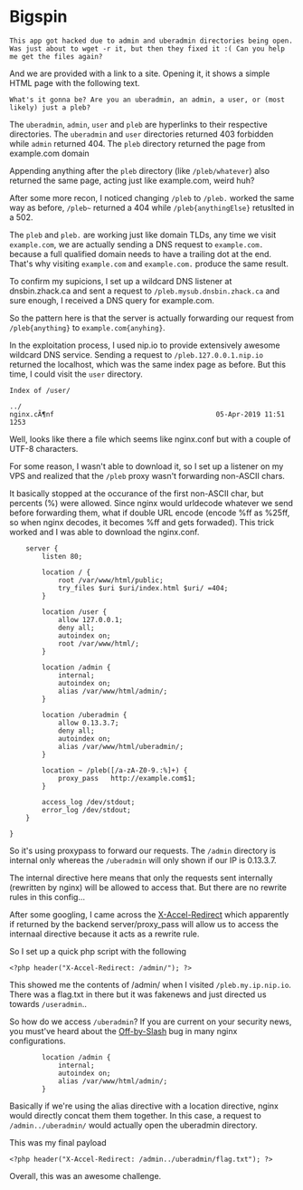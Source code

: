 # Bigspin

```
This app got hacked due to admin and uberadmin directories being open. Was just about to wget -r it, but then they fixed it :( Can you help me get the files again? 
```

And we are provided with a link to a site. Opening it, it shows a simple HTML page with the following text.

```
What's it gonna be? Are you an uberadmin, an admin, a user, or (most likely) just a pleb? 
```

The `uberadmin`, `admin`, `user` and `pleb` are hyperlinks to their respective directories. The `uberadmin` and `user` directories returned 403 forbidden while `admin` returned 404. The `pleb` directory returned the page from example.com domain

Appending anything after the `pleb` directory (like `/pleb/whatever`) also returned the same page, acting just like example.com, weird huh?

After some more recon, I noticed changing `/pleb` to `/pleb.` worked the same way as before, `/pleb~` returned a 404 while `/pleb{anythingElse}` retuslted in a 502.

The `pleb` and `pleb.` are working just like domain TLDs, any time we visit `example.com`, we are actually sending a DNS request to `example.com.` because a full qualified domain needs to have a trailing dot at the end. That's why visiting `example.com` and `example.com.` produce the same result.

To confirm my supicions, I set up a wildcard DNS listener at dnsbin.zhack.ca and sent a request to `/pleb.mysub.dnsbin.zhack.ca` and sure enough, I received a DNS query for example.com. 

So the pattern here is that the server is actually forwarding our request from `/pleb{anything}` to `example.com{anyhing}`.

In the exploitation process, I used nip.io to provide extensively awesome wildcard DNS service. Sending a request to `/pleb.127.0.0.1.nip.io` returned the localhost, which was the same index page as before. But this time, I could visit the `user` directory.

```
Index of /user/

../
nginx.cÃ¶nf                                        05-Apr-2019 11:51                1253
```
Well, looks like there a file which seems like nginx.conf but with a couple of UTF-8 characters.

For some reason, I wasn't able to download it, so I set up a listener on my VPS and realized that the `/pleb` proxy wasn't forwarding non-ASCII chars. 

It basically stopped at the occurance of the first non-ASCII char, but percents (%) were allowed. Since nginx would urldecode whatever we send before forwarding them, what if double URL encode (encode %ff as %25ff, so when nginx decodes, it becomes %ff and gets forwaded). This trick worked and I was able to download the nginx.conf.

```
    server {
        listen 80;

        location / {
            root /var/www/html/public;
            try_files $uri $uri/index.html $uri/ =404;
        }

        location /user {
            allow 127.0.0.1;
            deny all;
            autoindex on;
            root /var/www/html/;
        }

        location /admin {
            internal;
            autoindex on;
            alias /var/www/html/admin/;
        }

        location /uberadmin {
            allow 0.13.3.7;
            deny all;
            autoindex on;
            alias /var/www/html/uberadmin/;
        }

        location ~ /pleb([/a-zA-Z0-9.:%]+) {
            proxy_pass   http://example.com$1;
        }

        access_log /dev/stdout;
        error_log /dev/stdout;
    }

}
```

So it's using proxypass to forward our requests. The `/admin` directory is internal only whereas the `/uberadmin` will only shown if our IP is 0.13.3.7. 

The internal directive here means that only the requests sent internally (rewritten by nginx) will be allowed to access that. But there are no rewrite rules in this config...

After some googling, I came across the [X-Accel-Redirect](https://kovyrin.net/2006/11/01/nginx-x-accel-redirect-php-rails/) which apparently if returned by the backend server/proxy_pass will allow us to access the internaal directive because it acts as a rewrite rule.

So I set up a quick php script with the following

```
<?php header("X-Accel-Redirect: /admin/"); ?>
```

This showed me the contents of /admin/ when I visited `/pleb.my.ip.nip.io`. There was a flag.txt in there but it was fakenews and just directed us towards `/useradmin`..

So how do we access `/uberadmin`? If you are current on your security news, you must've heard about the [Off-by-Slash](https://i.blackhat.com/us-18/Wed-August-8/us-18-Orange-Tsai-Breaking-Parser-Logic-Take-Your-Path-Normalization-Off-And-Pop-0days-Out-2.pdf) bug in many nginx configurations.
```
        location /admin {
            internal;
            autoindex on;
            alias /var/www/html/admin/;
        }
```

Basically if we're using the alias directive with a location directive, nginx would directly concat them them together. In this case, a request to `/admin../uberadmin/` would actually open the uberadmin directory.

This was my final payload

```
<?php header("X-Accel-Redirect: /admin../uberadmin/flag.txt"); ?>
```

Overall, this was an awesome challenge.

